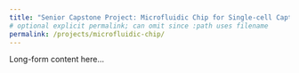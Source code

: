 ```yaml
---
title: "Senior Capstone Project: Microfluidic Chip for Single-cell Capture"
# optional explicit permalink; can omit since :path uses filename
permalink: /projects/microfluidic-chip/
---
```

Long-form content here…

